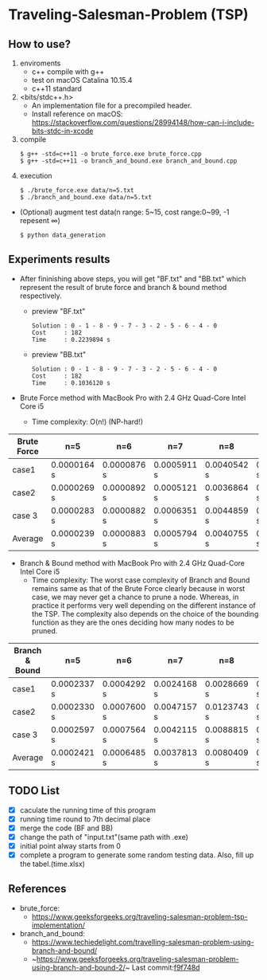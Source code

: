 # Traveling-Salesman-Problem (TSP)

## How to use?
1. enviroments
    - c++ compile with g++
    - test on macOS Catalina 10.15.4 
    - c++11 standard
2. <bits/stdc++.h> 
    - An implementation file for a precompiled header.
    - Install reference on macOS: https://stackoverflow.com/questions/28994148/how-can-i-include-bits-stdc-in-xcode
3. compile
    ```
    $ g++ -std=c++11 -o brute_force.exe brute_force.cpp
    $ g++ -std=c++11 -o branch_and_bound.exe branch_and_bound.cpp
    ```
4. execution
    ```
    $ ./brute_force.exe data/n=5.txt
    $ ./branch_and_bound.exe data/n=5.txt
    ```
- (Optional) augment test data(n range: 5\~15, cost range:0\~99, -1 repesent ∞)
    ```
    $ python data_generation
    ```

    
## Experiments results

- After fininishing above steps, you will get "BF.txt" and "BB.txt" which represent the result of brute force and branch & bound method respectively.
    - preview "BF.txt"
        ```
        Solution : 0 - 1 - 8 - 9 - 7 - 3 - 2 - 5 - 6 - 4 - 0
        Cost     : 182
        Time     : 0.2239894 s
        ```
     - preview "BB.txt"
        ```
        Solution : 0 - 1 - 8 - 9 - 7 - 3 - 2 - 5 - 6 - 4 - 0
        Cost     : 182
        Time     : 0.1036120 s
        ```

- Brute Force method with MacBook Pro with 2.4 GHz Quad-Core Intel Core i5
    - Time complexity: O(n!) (NP-hard!)
 
| Brute Force | n=5         | n=6         | n=7         | n=8         | n=9         | n=10        | n=11        | n=12         | n=13          | n=14    | n=15    |
| ----------- | ----------- | ----------- | ----------- | ----------- | ----------- | ----------- | ----------- | ------------ | ------------- | ------- | ------- |
| case1       | 0.0000164 s | 0.0000876 s | 0.0005911 s | 0.0040542 s | 0.0304935 s | 0.2665420 s | 2.4636397 s | 28.0222759 s | 354.4289551 s | >900 s  | >900 s  |
| case2       | 0.0000269 s | 0.0000892 s | 0.0005121 s | 0.0036864 s | 0.0299419 s | 0.2303828 s | 2.3641641 s | 27.2007713 s | 347.3847656 s | >900 s  | >900 s  |
| case 3      | 0.0000283 s | 0.0000882 s | 0.0006351 s | 0.0044859 s | 0.0319539 s | 0.2293398 s | 2.4864314 s | 28.3131065 s | 344.7347412 s | >900  s | >900  s |
|  Average           |      0.0000239 s       |        0.0000883 s     |      0.0005794 s       |  0.0040755 s           |    0.0307964 s         |  0.2420882 s           |    2.4380784 s         |  27.8453846 s            |   348.8494873 s            |   >900 s      |    >900 s     |

- Branch & Bound method with MacBook Pro with 2.4 GHz Quad-Core Intel Core i5
    - Time complexity: The worst case complexity of Branch and Bound remains same as that of the Brute Force clearly because in worst case, we may never get a chance to prune a node. Whereas, in practice it performs very well depending on the different instance of the TSP. The complexity also depends on the choice of the bounding function as they are the ones deciding how many nodes to be pruned.

| Branch & Bound | n=5 | n=6  | n=7 | n=8 | n=9 | n=10 | n=11 | n=12 | n=13 | n=14 | n=15 |
| ----------- | --- | ---- | --- | --- | --- | ---- | ---- | ---- | ---- | ---- | ---- |
| case1            |  0.0002337 s   |  0.0004292 s   |  0.0024168 s   |  0.0028669 s   |  0.0328721 s   |  0.1154692 s    | 0.3558037 s     |  1.0865456 s   |   0.6156181 s   |  5.1823344 s    |   18.7746181 s   |
| case2       | 0.0002330 s    |  0.0007600 s    | 0.0047157 s    | 0.0123743 s    |  0.0361437 s   | 0.1006595 s     |  0.1709510 s    | 1.0765845 s     |  0.0974235 s    |  7.6942883 s    |   12.3238401 s   |
| case 3      |  0.0002597 s   | 0.0007564 s |  0.0042115 s   |   0.0088815 s  |  0.0459133 s   | 0.0884868 s     |  0.3559157 s    |  0.3722214 s    |   1.2539816 s   |  1.3930553 s    |  14.6222963 s    |
|    Average         |     0.0002421 s        |  0.0006485 s           |   0.0037813 s          |  0.0080409 s           |   0.0383097 s          |  0.1015385 s           |   0.2942235 s          |  0.8451172 s            |  0.6556744 s             | 4.7565593 s        |  15.2402515 s       |



## TODO List
- [x] caculate the running time  of this program
- [x] running time round to 7th decimal place
- [x] merge the code (BF and BB)
- [x] change the path of "input.txt"(same path with .exe)
- [x] initial point alway starts from 0
- [x] complete a program to generate some random testing data. Also, fill up the tabel.(time.xlsx)

## References
- brute_force: 
    - https://www.geeksforgeeks.org/traveling-salesman-problem-tsp-implementation/
- branch_and_bound: 
    - https://www.techiedelight.com/travelling-salesman-problem-using-branch-and-bound/
    - ~https://www.geeksforgeeks.org/traveling-salesman-problem-using-branch-and-bound-2/~ Last commit:[f9f748d](https://github.com/matteosoo/Traveling-Salesman-Problem/commit/f9f748d83dd23239edcc116c665ea402cf24d28f)
